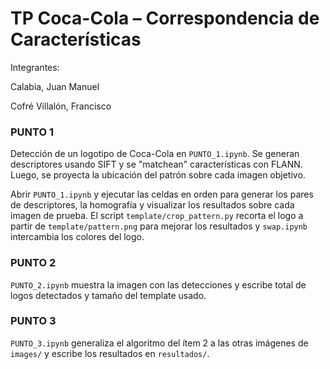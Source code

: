 # TP Coca-Cola – Correspondencia de Características

Integrantes:

Calabia, Juan Manuel

Cofré Villalón, Francisco

### PUNTO 1

Detección de un logotipo de Coca-Cola en `PUNTO_1.ipynb`. Se generan descriptores usando SIFT y se "matchean" características con FLANN. Luego, se proyecta la ubicación del patrón sobre cada imagen objetivo.

Abrir `PUNTO_1.ipynb` y ejecutar las celdas en orden para generar los pares de descriptores, la homografía y visualizar los resultados sobre cada imagen de prueba. El script `template/crop_pattern.py` recorta el logo a partir de `template/pattern.png` para mejorar los resultados y `swap.ipynb` intercambia los colores del logo.

### PUNTO 2

`PUNTO_2.ipynb` muestra la imagen con las detecciones y escribe total de logos detectados y tamaño del template usado.

### PUNTO 3

`PUNTO_3.ipynb` generaliza el algoritmo del ítem 2 a las otras imágenes de `images/` y escribe los resultados en `resultados/`.
